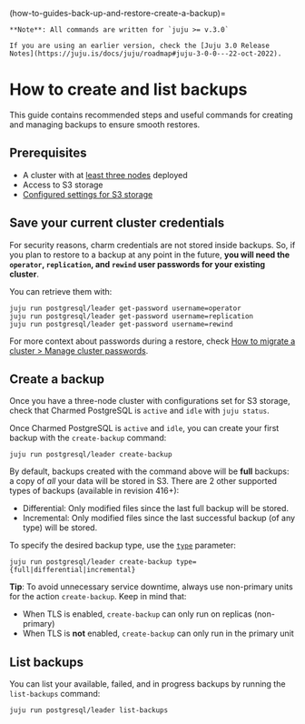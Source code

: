 (how-to-guides-back-up-and-restore-create-a-backup)=


```{note}
**Note**: All commands are written for `juju >= v.3.0`

If you are using an earlier version, check the [Juju 3.0 Release Notes](https://juju.is/docs/juju/roadmap#juju-3-0-0---22-oct-2022).
```

# How to create and list backups

This guide contains recommended steps and useful commands for creating and managing backups to ensure smooth restores.

## Prerequisites
* A cluster with at [least three nodes](/how-to-guides/scale-replicas) deployed
* Access to S3 storage
* [Configured settings for S3 storage](/how-to-guides/back-up-and-restore/configure-s3-aws)

## Save your current cluster credentials
For security reasons, charm credentials are not stored inside backups. So, if you plan to restore to a backup at any point in the future, **you will need the `operator`, `replication`, and `rewind` user passwords for your existing cluster**.

You can retrieve them with:
```shell
juju run postgresql/leader get-password username=operator
juju run postgresql/leader get-password username=replication
juju run postgresql/leader get-password username=rewind
``` 
For more context about passwords during a restore, check [How to migrate a cluster > Manage cluster passwords](/how-to-guides/back-up-and-restore/migrate-a-cluster).

## Create a backup
Once you have a three-node cluster with configurations set for S3 storage, check that Charmed PostgreSQL is `active` and `idle` with `juju status`. 

Once Charmed PostgreSQL is `active` and `idle`, you can create your first backup with the `create-backup` command:
```shell
juju run postgresql/leader create-backup
```
By default, backups created with the command above will be **full** backups: a copy of *all* your data will be stored in S3. There are 2 other supported types of backups (available in revision 416+):
* Differential: Only modified files since the last full backup will be stored.
* Incremental: Only modified files since the last successful backup (of any type) will be stored.

To specify the desired backup type, use the [`type`](https://charmhub.io/postgresql/actions#create-backup) parameter:
```shell
juju run postgresql/leader create-backup type={full|differential|incremental}
```

**Tip**: To avoid unnecessary service downtime, always use non-primary units for the action `create-backup`. Keep in mind that:
* When TLS is enabled, `create-backup` can only run on replicas (non-primary)
* When TLS is **not** enabled, `create-backup` can only run in the primary unit

## List backups
You can list your available, failed, and in progress backups by running the `list-backups` command:
```shell
juju run postgresql/leader list-backups
```

